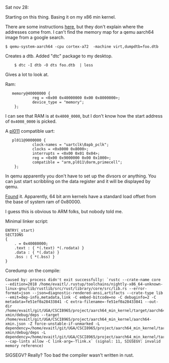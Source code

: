 Sat nov 28:

Starting on this thing. Basing it on my x86 min kernel. 

There are some instructions
[here](https://lowenware.com/blog/osdev/aarch64-bare-metal-program-in-rust/),
but they don't explain where the addresses come from.  I can't find
the memory map for a qemu aarch64 image from a google search.


    $ qemu-system-aarch64 -cpu cortex-a72  -machine virt,dumpdtb=foo.dtb
    
Creates a dtb. Added "dtc" package to my desktop. 

        $ dtc -I dtb -O dts foo.dtb  | less

Gives a lot to look at. 

Ram: 

       memory@40000000 {
                reg = <0x00 0x40000000 0x00 0x8000000>;
                device_type = "memory";
        };

I can see that RAM is at `0x4000_0000`, but I don't know how the start
address of `0x4008_0000` is picked.

A [pl011](https://tinyurl.com/y4p747zn) compatible uart:

       pl011@9000000 {
                clock-names = "uartclk\0apb_pclk";
                clocks = <0x8000 0x8000>;
                interrupts = <0x00 0x01 0x04>;
                reg = <0x00 0x9000000 0x00 0x1000>;
                compatible = "arm,pl011\0arm,primecell";
        };

In qemu apparently you don't have to set up the divsors or
anything. You can just start scribbling on the data register and it
will be displayed by qemu. 

[Found](https://github.com/qemu/qemu/blob/master/hw/arm/boot.c) it.
Apparently, 64 bit arm kernels have a standard load offset from the
base of system ram of 0x80000.

I guess this is obvious to ARM folks, but nobody told me.


Minimal linker script:

```ld
ENTRY(_start)
SECTIONS
{
    . = 0x40080000;
    .text : { *(.text) *(.rodata) }
    .data : { *(.data) }
    .bss : { *(.bss) }
}
```

Coredump on the compile:

    Caused by: process didn't exit successfully: `rustc --crate-name core --edition=2018 /home/evaitl/.rustup/toolchains/nightly-x86_64-unknown-linux-gnu/lib/rustlib/src/rust/library/core/src/lib.rs --error-format=json --json=diagnostic-rendered-ansi,artifacts --crate-type lib --emit=dep-info,metadata,link -C embed-bitcode=no -C debuginfo=2 -C metadata=fe51ef0a28433841 -C extra-filename=-fe51ef0a28433841 --out-dir /home/evaitl/git/UGA/CSCI8965/project/aarch64_min_kernel/target/aarch64-xmin/debug/deps --target /home/evaitl/git/UGA/CSCI8965/project/aarch64_min_kernel/aarch64-xmin.json -Z force-unstable-if-unmarked -L dependency=/home/evaitl/git/UGA/CSCI8965/project/aarch64_min_kernel/target/aarch64-xmin/debug/deps -L dependency=/home/evaitl/git/UGA/CSCI8965/project/aarch64_min_kernel/target/debug/deps --cap-lints allow -C link-arg=-Tlink.x` (signal: 11, SIGSEGV: invalid memory reference)

SIGSEGV? Really? Too bad the compiler wasn't written in rust. 



